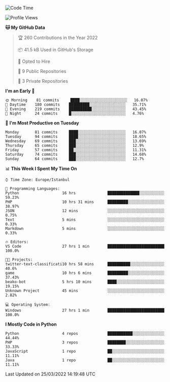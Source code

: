 <!--START_SECTION:waka-->
![Code Time](http://img.shields.io/badge/Code%20Time-99%20hrs%2037%20mins-blue)

![Profile Views](http://img.shields.io/badge/Profile%20Views-1-blue)

**🐱 My GitHub Data** 

> 🏆 260 Contributions in the Year 2022
 > 
> 📦 41.5 kB Used in GitHub's Storage 
 > 
> 💼 Opted to Hire
 > 
> 📜 9 Public Repositories 
 > 
> 🔑 3 Private Repositories  
 > 
**I'm an Early 🐤** 

```text
🌞 Morning    81 commits     ████░░░░░░░░░░░░░░░░░░░░░   16.07% 
🌆 Daytime    180 commits    █████████░░░░░░░░░░░░░░░░   35.71% 
🌃 Evening    219 commits    ██████████░░░░░░░░░░░░░░░   43.45% 
🌙 Night      24 commits     █░░░░░░░░░░░░░░░░░░░░░░░░   4.76%

```
📅 **I'm Most Productive on Tuesday** 

```text
Monday       81 commits     ████░░░░░░░░░░░░░░░░░░░░░   16.07% 
Tuesday      94 commits     ████░░░░░░░░░░░░░░░░░░░░░   18.65% 
Wednesday    69 commits     ███░░░░░░░░░░░░░░░░░░░░░░   13.69% 
Thursday     65 commits     ███░░░░░░░░░░░░░░░░░░░░░░   12.9% 
Friday       57 commits     ██░░░░░░░░░░░░░░░░░░░░░░░   11.31% 
Saturday     74 commits     ███░░░░░░░░░░░░░░░░░░░░░░   14.68% 
Sunday       64 commits     ███░░░░░░░░░░░░░░░░░░░░░░   12.7%

```


📊 **This Week I Spent My Time On** 

```text
⌚︎ Time Zone: Europe/Istanbul

💬 Programming Languages: 
Python                   16 hrs              ██████████████░░░░░░░░░░░   59.23% 
PHP                      10 hrs 31 mins      █████████░░░░░░░░░░░░░░░░   38.97% 
JSON                     12 mins             ░░░░░░░░░░░░░░░░░░░░░░░░░   0.75% 
Text                     5 mins              ░░░░░░░░░░░░░░░░░░░░░░░░░   0.33% 
Markdown                 5 mins              ░░░░░░░░░░░░░░░░░░░░░░░░░   0.33%

🔥 Editors: 
VS Code                  27 hrs 1 min        █████████████████████████   100.0%

🐱‍💻 Projects: 
twitter-text-classificati10 hrs 58 mins      ██████████░░░░░░░░░░░░░░░   40.6% 
game                     10 hrs 6 mins       █████████░░░░░░░░░░░░░░░░   37.43% 
beako-bot                5 hrs 10 mins       ████░░░░░░░░░░░░░░░░░░░░░   19.15% 
Unknown Project          45 mins             ░░░░░░░░░░░░░░░░░░░░░░░░░   2.82%

💻 Operating System: 
Windows                  27 hrs 1 min        █████████████████████████   100.0%

```

**I Mostly Code in Python** 

```text
Python                   4 repos             ███████████░░░░░░░░░░░░░░   44.44% 
PHP                      3 repos             ████████░░░░░░░░░░░░░░░░░   33.33% 
JavaScript               1 repo              ██░░░░░░░░░░░░░░░░░░░░░░░   11.11% 
Java                     1 repo              ██░░░░░░░░░░░░░░░░░░░░░░░   11.11%

```



 Last Updated on 25/03/2022 14:19:48 UTC
<!--END_SECTION:waka-->

<!--
**3nws/3nws** is a ✨ _special_ ✨ repository because its `README.md` (this file) appears on your GitHub profile.

Here are some ideas to get you started:

- 🔭 I’m currently working on ...
- 🌱 I’m currently learning ...
- 👯 I’m looking to collaborate on ...
- 🤔 I’m looking for help with ...
- 💬 Ask me about ...
- 📫 How to reach me: ...
- 😄 Pronouns: ...
- ⚡ Fun fact: ...
-->
